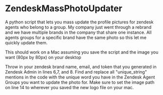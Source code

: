 # ZendeskMassPhotoUpdater
A python script that lets you mass update the profile pictures for zendesk agents who belong to a group. My company just went through a rebrand and we have multiple brands in the company that share one instance. All agents groups for a specific brand have the same photo so this let me quickly update them.

This should work on a Mac assuming you save the script and the image you want (80px by 80px) on your desktop

Throw in your zendesk brand name, email, and token that you generated in Zendesk Admin in lines 6,7, and 8. Find and replace all "unique_string" mentions in the code with the unique word you have in the Zendesk Agent Groups you want to update the photo for. Make sure to set the image path on line 14 to wherever you saved the new logo file on your mac.
